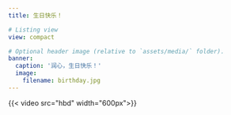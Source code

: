 ```yaml
---
title: 生日快乐！

# Listing view
view: compact

# Optional header image (relative to `assets/media/` folder).
banner:
  caption: '润心，生日快乐！'
  image: 
    filename: birthday.jpg
---
```


{{< video src="hbd" width="600px">}}